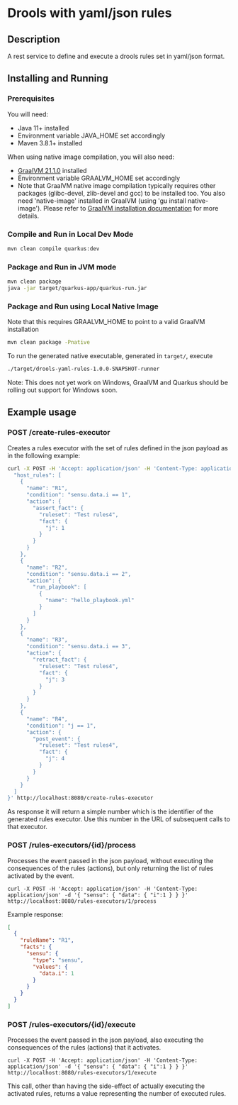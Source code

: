 # Drools with yaml/json rules

## Description

A rest service to define and execute a drools rules set in yaml/json format.

## Installing and Running

### Prerequisites

You will need:
  - Java 11+ installed
  - Environment variable JAVA_HOME set accordingly
  - Maven 3.8.1+ installed

When using native image compilation, you will also need:
  - [GraalVM 21.1.0](https://github.com/graalvm/graalvm-ce-builds/releases/tag/vm-21.1.0) installed
  - Environment variable GRAALVM_HOME set accordingly
  - Note that GraalVM native image compilation typically requires other packages (glibc-devel, zlib-devel and gcc) to be installed too.  You also need 'native-image' installed in GraalVM (using 'gu install native-image'). Please refer to [GraalVM installation documentation](https://www.graalvm.org/docs/reference-manual/aot-compilation/#prerequisites) for more details.

### Compile and Run in Local Dev Mode

```sh
mvn clean compile quarkus:dev
```

### Package and Run in JVM mode

```sh
mvn clean package
java -jar target/quarkus-app/quarkus-run.jar
```

### Package and Run using Local Native Image
Note that this requires GRAALVM_HOME to point to a valid GraalVM installation

```sh
mvn clean package -Pnative
```

To run the generated native executable, generated in `target/`, execute

```sh
./target/drools-yaml-rules-1.0.0-SNAPSHOT-runner
```

Note: This does not yet work on Windows, GraalVM and Quarkus should be rolling out support for Windows soon.

## Example usage

### POST /create-rules-executor

Creates a rules executor with the set of rules defined in the json payload as in the following example:

```sh
curl -X POST -H 'Accept: application/json' -H 'Content-Type: application/json' -d '{
  "host_rules": [
    {
      "name": "R1",
      "condition": "sensu.data.i == 1",
      "action": {
        "assert_fact": {
          "ruleset": "Test rules4",
          "fact": {
            "j": 1
          }
        }
      }
    },
    {
      "name": "R2",
      "condition": "sensu.data.i == 2",
      "action": {
        "run_playbook": [
          {
            "name": "hello_playbook.yml"
          }
        ]
      }
    },
    {
      "name": "R3",
      "condition": "sensu.data.i == 3",
      "action": {
        "retract_fact": {
          "ruleset": "Test rules4",
          "fact": {
            "j": 3
          }
        }
      }
    },
    {
      "name": "R4",
      "condition": "j == 1",
      "action": {
        "post_event": {
          "ruleset": "Test rules4",
          "fact": {
            "j": 4
          }
        }
      }
    }
  ]
}' http://localhost:8080/create-rules-executor
```

As response it will return a simple number which is the identifier of the generated rules executor. Use this number in the URL of subsequent calls to that executor.

### POST /rules-executors/{id}/process

Processes the event passed in the json payload, without executing the consequences of the rules (actions), but only returning the list of rules activated by the event.

```
curl -X POST -H 'Accept: application/json' -H 'Content-Type: application/json' -d '{ "sensu": { "data": { "i":1 } } }' http://localhost:8080/rules-executors/1/process
```

Example response:

```json
[
  {
    "ruleName": "R1",
    "facts": {
      "sensu": {
        "type": "sensu",
        "values": {
          "data.i": 1
        }
      }
    }
  }
]
```

### POST /rules-executors/{id}/execute

Processes the event passed in the json payload, also executing the consequences of the rules (actions) that it activates.

```
curl -X POST -H 'Accept: application/json' -H 'Content-Type: application/json' -d '{ "sensu": { "data": { "i":1 } } }' http://localhost:8080/rules-executors/1/execute
```

This call, other than having the side-effect of actually executing the activated rules, returns a value representing the number of executed rules.